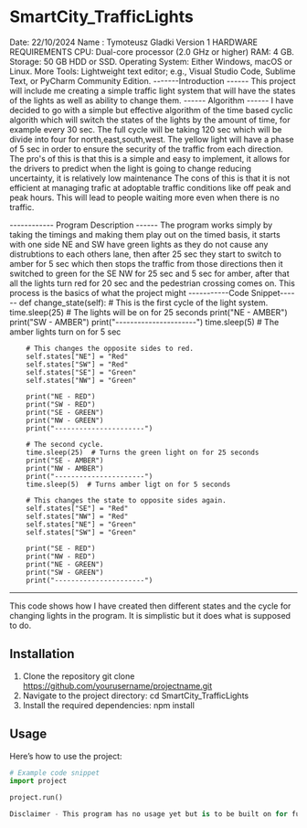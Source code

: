 # SmartCity_TrafficLights
Date: 22/10/2024
Name : Tymoteusz Gladki
Version 1
HARDWARE REQUIREMENTS
CPU: Dual-core processor (2.0 GHz or higher)
RAM: 4 GB.
Storage: 50 GB HDD or SSD.
Operating System: Either Windows, macOS or Linux.
More Tools: Lightweight text editor; e.g., Visual Studio Code, Sublime Text, or PyCharm Community Edition.
-------Introduction ------
This project will include me creating a simple traffic light system that will have the states of the lights as well as ability to change them.
------ Algorithm ------
I have decided to go with a simple but effective algorithm of the time based cyclic algorith which will switch the states of the lights by the amount of time, for example every 30 sec.
The full cycle will be taking 120 sec which will be divide into four for north,east,south,west. The yellow light will have a phase of 5 sec in order to ensure the security of the traffic from each direction.
The pro's of this is that this is a simple and easy to implement, it allows for the drivers to predict when the light is going to change reducing uncertainty, it is relatively low maintenance 
The cons of this is that it is not efficient at managing trafic at adoptable traffic conditions like off peak and peak hours. This will lead to people waiting more even when there is no traffic.


------------ Program Description ------
The program works simply by taking the timings and making them play out on the timed basis, it starts with one side NE and SW have green lights as they do not cause any distrubtions to each others lane, then after 25 sec they start
to switch to amber for 5 sec which then stops the traffic from those directions then it switched to green for the SE NW for 25 sec and 5 sec for amber, after that all the lights turn red for 20 sec and the pedestrian crossing comes on.
This process is the basics of what the project might 
-----------Code Snippet------
 def change_state(self):
        # This is the first cycle of the light system.
        time.sleep(25)  # The lights will be on for 25 seconds
        print("NE - AMBER")
        print("SW - AMBER")
        print("----------------------")
        time.sleep(5)  # The amber lights turn on for 5 sec
        
        # This changes the opposite sides to red.
        self.states["NE"] = "Red"
        self.states["SW"] = "Red"
        self.states["SE"] = "Green"
        self.states["NW"] = "Green"
        
        print("NE - RED")
        print("SW - RED")
        print("SE - GREEN")
        print("NW - GREEN")
        print("----------------------")

        # The second cycle.
        time.sleep(25)  # Turns the green light on for 25 seconds
        print("SE - AMBER")
        print("NW - AMBER")
        print("----------------------")
        time.sleep(5)  # Turns amber ligt on for 5 seconds
        
        # This changes the state to opposite sides again.
        self.states["SE"] = "Red"
        self.states["NW"] = "Red"
        self.states["NE"] = "Green"
        self.states["SW"] = "Green"
        
        print("SE - RED")
        print("NW - RED")
        print("NE - GREEN")
        print("SW - GREEN")
        print("----------------------")
-------------------------------------------------
This code shows how I have created then different states and the cycle for changing lights in the program. It is simplistic but it does what is supposed to do.

## Installation
1. Clone the repository
git clone https://github.com/yourusername/projectname.git
2. Navigate to the project directory:
cd SmartCity_TrafficLights
3. Install the required dependencies:
npm install


## Usage
Here’s how to use the project:
```python
# Example code snippet
import project

project.run()

Disclaimer - This program has no usage yet but is to be built on for future projects.
